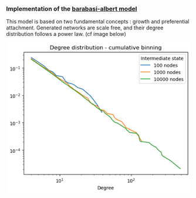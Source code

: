 ### Implementation of the [barabasi-albert model](https://en.wikipedia.org/wiki/Barabási–Albert_model. "ba model on Wikipedia")


This model is based on two fundamental concepts : growth and preferential attachment.
Generated networks are scale free, and their degree distribution follows a power law. (cf image below)

![image](images/cumulative_deg_distr.png)
